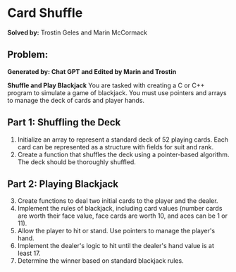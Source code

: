 # Card Shuffle

**Solved by:**
    Trostin Geles and Marin McCormack

## Problem:
**Generated by: Chat GPT and Edited by Marin and Trostin**

**Shuffle and Play Blackjack**
You are tasked with creating a C or C++ program to simulate a game of blackjack. You must use pointers and arrays to manage the deck of cards and player hands.
## Part 1: Shuffling the Deck
1. Initialize an array to represent a standard deck of 52 playing cards. Each card can be represented as a structure with fields for suit and rank.
2. Create a function that shuffles the deck using a pointer-based algorithm. The deck should be thoroughly shuffled.
## Part 2: Playing Blackjack
3. Create functions to deal two initial cards to the player and the dealer.
4. Implement the rules of blackjack, including card values (number cards are worth their face value, face cards are worth 10, and aces can be 1 or 11).
5. Allow the player to hit or stand. Use pointers to manage the player's hand.
6. Implement the dealer's logic to hit until the dealer's hand value is at least 17.
7. Determine the winner based on standard blackjack rules.
